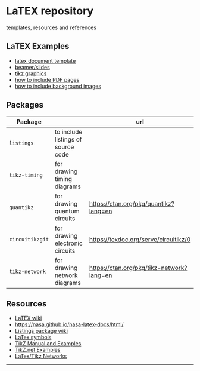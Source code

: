 # LaTEX repository
templates, resources and references


## LaTEX Examples

  - [latex document template](documents/)
  - [beamer/slides](beamer-slides/)
  - [tikz graphics](graphics/tikz)
  - [how to include PDF pages](receipts/latex_include_PDF_slides.tex)
  - [how to include background images](receipts/latex_background_image.tex)


## Packages

| Package        |                                    |    url     |
|----------------|------------------------------------|------------|
| `listings`     | to include listings of source code |            |
| `tikz-timing`  | for drawing timing diagrams        |            |
| `quantikz`     | for drawing quantum circuits       |  https://ctan.org/pkg/quantikz?lang=en  |
| `circuitikzgit`| for drawing electronic circuits    |  https://texdoc.org/serve/circuitikz/0  |
| `tikz-network` | for drawing network diagrams       |  https://ctan.org/pkg/tikz-network?lang=en  |


## Resources
 - [LaTEX wiki](https://en.wikibooks.org/wiki/LaTeX/Source_Code_Listings)
 - https://nasa.github.io/nasa-latex-docs/html/
 - [Listings package wiki](https://en.wikibooks.org/wiki/LaTeX/Source_Code_Listings)
 - [LaTex symbols](https://tug.ctan.org/info/symbols/comprehensive/symbols-a4.pdf)
 - [TikZ Manual and Examples](https://tikz.dev/)
 - [TikZ.net Examples](https://tikz.net)
 - [LaTex/Tikz Networks](http://mirrors.ibiblio.org/CTAN/graphics/pgf/contrib/tikz-network/tikz-network.pdf)

---
